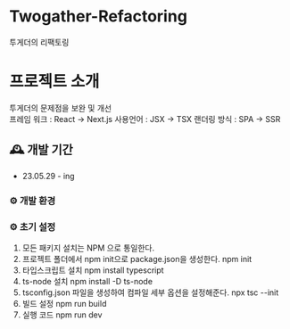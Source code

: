 # Twogather-Refactoring

투게더의 리팩토링

# 프로젝트 소개

투게더의 문제점을 보완 및 개선
<br>
프레임 워크 : React -> Next.js
사용언어 : JSX -> TSX
랜더링 방식 : SPA -> SSR

## 🕰️ 개발 기간

- 23.05.29 - ing

### ⚙️ 개발 환경

### ⚙️ 초기 설정

1. 모든 패키지 설치는 NPM 으로 통일한다.
2. 프로젝트 폴더에서 npm init으로 package.json을 생성한다.
   npm init
3. 타입스크립트 설치
   npm install typescript
4. ts-node 설치
   npm install -D ts-node
5. tsconfig.json 파일을 생성하여 컴파일 세부 옵션을 설정해준다.
   npx tsc --init
6. 빌드 설정
   npm run build
7. 실행 코드
   npm run dev
